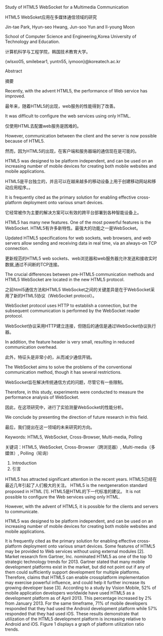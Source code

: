 Study of HTML5 WebSocket for a Multimedia Communication

HTML5 WebSoket应用在多媒体通信领域的研究
 
Jin-tae Park, Hyun-seo Hwang, Jun-soo Yun and Il-young Moon 

School of Computer Science and Engineering,Korea University of Technology and Education.

计算机科学与工程学院，韩国技术教育大学。

{wlsxo05, smilebear1, yuntn55, iymoon}@koreatech.ac.kr

Abstract

摘要

Recently, with the advent HTML5, the performance of Web service has improved. 

最年来，随着HTML5的出现，web服务的性能得到了改善。

It was difficult to configure the web services using only HTML. 

仅使用HTML去配置web服务是困难的。

However, communication between the client and the server is now possible because of HTML5. 

然而，因为HTML5的出现，在客户端和服务器端的通信现在是可能的。

HTML5 was designed to be platform independent, and can be used on an increasing number of mobile devices for creating both mobile websites and mobile applications. 

HTML5是平台独立的，并且可以在越来越多的移动设备上用于创建移动网站和移动应用程序。。

It is frequently cited as the primary solution for enabling effective cross-platform deployment onto various smart devices.

它经常被作为主要的解决方案可以有效的跨平台部署到各种智能设备上。

HTML5 has many new features. One of the most powerful features is the WebSocket.
HTML5有许多新特性。最强大的功能之一是WebSocket。

Updated HTML5 specifications for web sockets, web browsers, and web servers allow sending and receiving data in real time, via an always-on TCP connection. 

更新规范的HTML5 web sockets、web浏览器和web服务器允许发送和接收实时数据,通过不间断的TCP连接。

The crucial differences between pre-HTML5 communication methods and HTML5 WebSocket are located in the new HTML5 protocol. 

之前html5通信方法和HTML5 WebSocket之间的关键差异是在于WebSocket采用了新的HTML5协议（WebSocket protocol）。

WebSocket protocol uses HTTP to establish a connection, but the subsequent communication is performed by the WebSocket reader protocol. 

WebSocket协议采用HTTP建立连接，但随后的通信是通过WebSocket协议执行器。

In addition, the feature header is very small, resulting in reduced communication overhead. 

此外，特征头是非常小的，从而减少通信开销。

The WebSocket aims to solve the problems of the conventional communication method, though it has several restrictions. 

WebSocket旨在解决传统通信方式的问题，尽管它有一些限制。

Therefore, in this study, experiments were conducted to measure the performance analysis of WebSocket. 

因此，在这项研究中，进行了实验测量WebSocket的性能分析。

We conclude by presenting the direction of future research in this field.

最后，我们提出在这一领域的未来研究的方向。

Keywords: HTML5, WebSocket, Cross-Browser, Multi-media, Polling

关键词：HTML5, WebSocket, Cross-Browser（跨浏览器）, Multi-media（多媒体）, Polling（轮询）

1. Introduction
1. 引言

HTML5 has attracted significant attention in the recent years.
HTML5已经在最近几年引起了人们极大的关注。
HTML5 is the nextgeneration standard proposed in HTML [1]. 
HTML5是HTML的下一代标准的建议。
It is not possible to configure the Web services using only HTML. 

However, with the advent of HTML5, it is possible for the clients and servers to communicate. 

HTML5 was designed to be platform independent, and can be used on an increasing number of mobile devices for creating both mobile websites and mobile applications. 

It is frequently cited as the primary solution for
enabling effective cross-platform deployment onto various smart devices. Some
features of HTML5 may be provided to Web services without using external modules
[2]. Market research firm Gartner, Inc. nominated HTML5 as one of the top 10 strategic
technology trends for 2013. Gartner stated that many mobile development platforms
exist in the market, but did not point out if any of them could sufficiently support
development for multiple platforms. Therefore, claims that HTML5 can enable crossplatform
implementation may exercise powerful influence, and could help it further
increase its growing developer base [3]. According to a study by Vision Mobile, 52% of
mobile application developers worldwide have used HTML5 as a development platform
as of April 2013. This percentage increased by 2% from January 2013. For the same
timeframe, 71% of mobile developers responded that they had used the Android 
development platform while 57% responded that they had used iOS. These results
demonstrate that utilization of the HTML5 development platform is increasing relative
to Android and iOS. Figure 1 displays a graph of platform utilization ratio trends.






